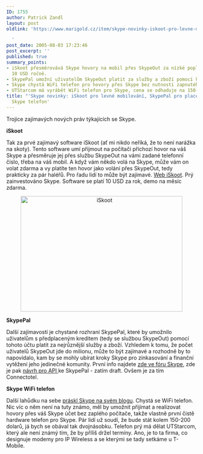 ```yaml
---
ID: 1755
author: Patrick Zandl
layout: post
oldlink: 'https://www.marigold.cz/item/skype-novinky-iskoot-pro-levne-mobilovani-skypepal-pro-placeni-a-wifi-skype-telefon

  '
post_date: 2005-08-03 17:23:46
post_excerpt: ''
published: true
summary_points:
- iSkoot přesměrovává Skype hovory na mobil přes SkypeOut za nízké poplatky, stojí
  10 USD ročně.
- SkypePal umožní uživatelům SkypeOut platit za služby a zboží pomocí kreditu.
- Skype chystá WiFi telefon pro hovory přes Skype bez nutnosti zapnutého počítače.
- UTStarcom má vyrábět WiFi telefon pro Skype, cena se odhaduje na 150-400 dolarů.
title: "'Skype novinky: iSkoot pro levné mobilování, SkypePal pro placení a WiFi"
  Skype telefon'
---
```


<p>Trojice zajímavých nových práv týkajících se Skype. </p>

<p><strong>iSkoot</strong></p>

<p>Tak za prvé zajímavý software iSkoot (ať mi nikdo neříká, že to není narážka na skoty). Tento software umí přijmout na počítači příchozí hovor na váš Skype a přesměruje jej přes službu SkypeOut na vámi zadané telefonní číslo, třeba na váš mobil. A když vám někdo volá na Skype, může vám on volat zdarma a vy platíte ten hovor jako volání přes SkypeOut, tedy prakticky za pár haléřů. Pro řadu lidí to může být zajímavé. <a href="http://www.iskoot.com/">Web iSkoot</a>. Prý zainvestováno Skype. Software se platí 10 USD za rok, demo na měsíc zdarma.</p>

<p><center><img src="/wp-content/uploads/20050803-iskoot.jpg" alt="iSkoot" width="428" height="305" /></center></p>

<p><strong>SkypePal</strong></p>

<p>Další zajímavostí je chystané rozhraní SkypePal, které by umožnilo uživatelům s předplaceným kreditem (tedy se službou SkypeOut) pomocí tohoto účtu platit za nejrůznější služby a zboží. Vzhledem k tomu, že počet uživatelů SkypeOut jde do milionu, může to být zajímavé a rozhodně by to napovídalo, kam by se mohly ubírat kroky Skype pro zinkasování a finanční vytěžení jeho jedinečné komunity. První info najdete <a href="http://forum.skype.com/viewtopic.php?t=32244">zde ve fóru Skype</a>, zde je pak <a href="http://www.connectotel.com/skype/skypepaymentapi.pdf">návrh pro API </a>ke SkypePal - zatím draft. Ovšem je za tím Connectotel.</p>

<p><strong>Skype WiFi telefon</strong></p>

<p>Další lahůdku na sebe <a href="http://share.skype.com/blog/products_and_services/the_wifi_phone_prototype">práskl Skype na svém blogu</a>. Chystá se WiFi telefon. Nic víc o něm není na tuty známo, měl by umožnit přijímat a realizovat hovory přes váš Skype účet bez zaplého počítače, takže vlastně první čistě hardware telefon pro Skype. Pár lidí už soudí, že bude stát kolem 150-200 dolarů, já bych se obával tak dvojnásobku. Telefon prý má dělat UTStarcom, který ale není známý tím, že by příliš držel termíny. Ano, je to ta firma, co designuje modemy pro IP Wireless a se kterými se tady setkáme u T-Mobile.
</p>